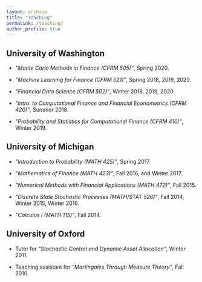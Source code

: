 ```yaml
---
layout: archive
title: "Teaching"
permalink: /teaching/
author_profile: true
---
```


<!-- {% include base_path %}

{% for post in site.teaching reversed %}
  {% include archive-single.html %}
{% endfor %} -->

## University of Washington
* _"Monte Carlo Methods in Finance (CFRM 505)"_, Spring 2020.

* _"Machine Learning for Finance (CFRM 521)"_, Spring 2018, 2019, 2020.

* _"Financial Data Science (CFRM 502)"_, Winter 2018, 2019, 2020.

* _"Intro. to Computational Finance and Financial Econometrics (CFRM 420)"_, Summer 2018.

* _"Probability and Statistics for Computational Finance (CFRM 410)"_, Winter 2019.


## University of Michigan

* _"Introduction to Probability (MATH 425)"_, Spring 2017.

* _"Mathematics of Finance (MATH 423)"_, Fall 2016, and Winter 2017.

* _"Numerical Methods with Financial Applications (MATH 472)"_, Fall 2015.

* _"Discrete State Stochastic Processes (MATH/STAT 526)"_, Fall 2014, Winter 2015, Winter 2016.

* _"Calculus I (MATH 115)"_, Fall 2014.


## University of Oxford

* Tutor for _"Stochastic Control and Dynamic Asset Allocation"_, Winter 2011. 

* Teaching assistant for _"Martingales Through Measure Theory"_, Fall 2010.